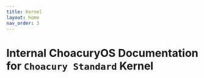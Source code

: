 ```yaml
---
title: Kernel
layout: home
nav_order: 3
---
```


# Internal ChoacuryOS Documentation for `Choacury Standard` Kernel